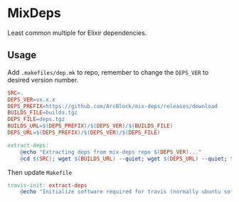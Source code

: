 # MixDeps

Least common multiple for Elixir dependencies.

## Usage

Add `.makefiles/dep.mk` to repo, remember to change the `DEPS_VER` to desired version number.

```Makefile
SRC=.
DEPS_VER=vx.x.x
DEPS_PREFIX=https://github.com/ArcBlock/mix-deps/releases/download
BUILDS_FILE=builds.tgz
DEPS_FILE=deps.tgz
BUILDS_URL=$(DEPS_PREFIX)/$(DEPS_VER)/$(BUILDS_FILE)
DEPS_URL=$(DEPS_PREFIX)/$(DEPS_VER)/$(DEPS_FILE)

extract-deps:
	@echo "Extracting deps from mix-deps repo $(DEPS_VER)..."
	@cd $(SRC); wget $(BUILDS_URL) --quiet; wget $(DEPS_URL) --quiet; tar zxf $(BUILDS_FILE); tar zxf $(DEPS_FILE); rm $(BUILDS_FILE) $(DEPS_FILE);
```

Then update `Makefile`

```Makefile
travis-init: extract-deps
	@echo "Initialize software required for travis (normally ubuntu software)"
```
